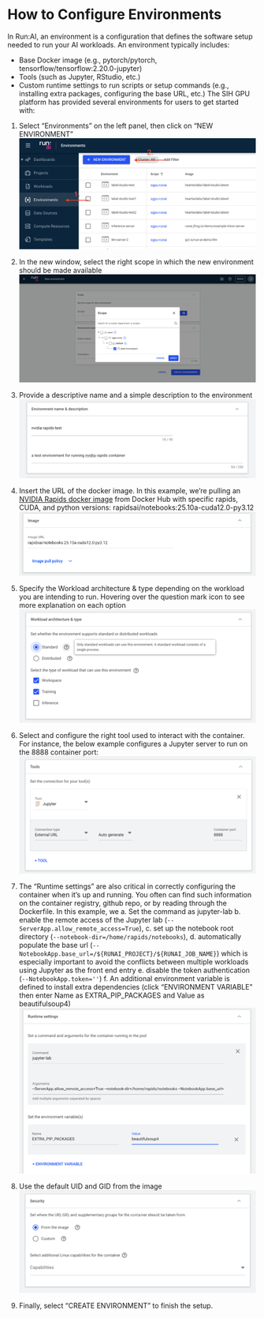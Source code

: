 # How to Configure Environments
In Run:AI, an environment is a configuration that defines the software setup needed to run your AI workloads. An environment typically includes:

- Base Docker image (e.g., pytorch/pytorch, tensorflow/tensorflow:2.20.0-jupyter)
- Tools (such as Jupyter, RStudio, etc.)
- Custom runtime settings to run scripts or setup commands (e.g., installing extra packages, configuring the base URL, etc.)
The SIH GPU platform has provided several environments for users to get started with:

1. Select “Environments” on the left panel, then click on “NEW ENVIRONMENT”
![](../fig/environment_new_env.png)

2. In the new window, select the right scope in which the new environment should be made available
![](../fig/environment_scope.png)

3. Provide a descriptive name and a simple description to the environment
![](../fig/environment_name.png)

4. Insert the URL of the docker image. In this example, we’re pulling an [NVIDIA Rapids docker image](https://hub.docker.com/r/rapidsai/notebooks) from Docker Hub with specific rapids, CUDA, and python versions: rapidsai/notebooks:25.10a-cuda12.0-py3.12
![](../fig/environment_image.png)

5. Specify the Workload architecture & type depending on the workload you are intending to run. Hovering over the question mark icon to see more explanation on each option
![](../fig/environment_archetechture.png)

6. Select and configure the right tool used to interact with the container. For instance, the below example configures a Jupyter server to run on the
8888 container port:
![](../fig/environment_tools.png)

7. The “Runtime settings” are also critical in correctly configuring the container when it’s up and running. You often can find such information on the container registry, github repo, or by reading through the Dockerfile. In this example, we
    a. Set the command as jupyter-lab
    b. enable the remote access of the Jupyter lab (`--ServerApp.allow_remote_access=True`),
    c. set up the notebook root directory (`--notebook-dir=/home/rapids/notebooks`),
    d. automatically populate the base url (`--NotebookApp.base_url=/${RUNAI_PROJECT}/${RUNAI_JOB_NAME}`) which is especially important to avoid the conflicts between multiple workloads using Jupyter as the front end entry
    e. disable the token authentication (`--NotebookApp.token=''`)
    f. An additional environment variable is defined to install extra dependencies (click “ENVIRONMENT VARIABLE” then enter Name as EXTRA_PIP_PACKAGES and Value as beautifulsoup4)
![](../fig/environment_runtime.png)

8. Use the default UID and GID from the image
![](../fig/environment_security.png)

9. Finally, select “CREATE ENVIRONMENT” to finish the setup.